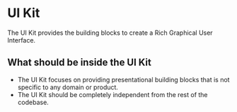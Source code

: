 # UI Kit

The UI Kit provides the building blocks to create a Rich Graphical User Interface.

## What should be inside the UI Kit

- The UI Kit focuses on providing presentational building blocks that is not specific to any domain or product.
- The UI Kit should be completely independent from the rest of the codebase.
